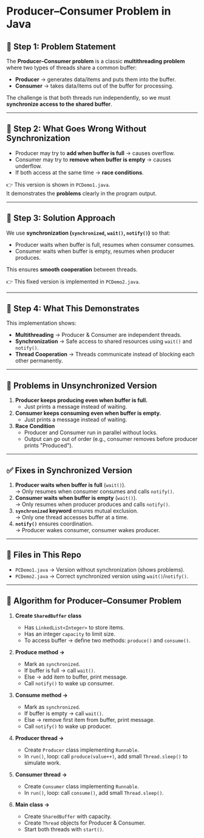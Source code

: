 # Producer–Consumer Problem in Java

## 🔹 Step 1: Problem Statement
The **Producer–Consumer problem** is a classic **multithreading problem** where two types of threads share a common buffer:

- **Producer** → generates data/items and puts them into the buffer.  
- **Consumer** → takes data/items out of the buffer for processing.  

The challenge is that both threads run independently, so we must **synchronize access to the shared buffer**.

---

## 🔹 Step 2: What Goes Wrong Without Synchronization
- Producer may try to **add when buffer is full** → causes overflow.  
- Consumer may try to **remove when buffer is empty** → causes underflow.  
- If both access at the same time → **race conditions**.  

👉 This version is shown in `PCDemo1.java`.  
It demonstrates the **problems** clearly in the program output.

---

## 🔹 Step 3: Solution Approach
We use **synchronization (`synchronized`, `wait()`, `notify()`)** so that:  
- Producer waits when buffer is full, resumes when consumer consumes.  
- Consumer waits when buffer is empty, resumes when producer produces.  

This ensures **smooth cooperation** between threads.

👉 This fixed version is implemented in `PCDemo2.java`.  

---

## 🔹 Step 4: What This Demonstrates
This implementation shows:  
- **Multithreading** → Producer & Consumer are independent threads.  
- **Synchronization** → Safe access to shared resources using `wait()` and `notify()`.  
- **Thread Cooperation** → Threads communicate instead of blocking each other permanently.  

---

## 🚩 Problems in Unsynchronized Version
1. **Producer keeps producing even when buffer is full.**  
   - Just prints a message instead of waiting.  
2. **Consumer keeps consuming even when buffer is empty.**  
   - Just prints a message instead of waiting.  
3. **Race Condition**  
   - Producer and Consumer run in parallel without locks.  
   - Output can go out of order (e.g., consumer removes before producer prints "Produced").  

---

## ✅ Fixes in Synchronized Version
1. **Producer waits when buffer is full** (`wait()`).  
   → Only resumes when consumer consumes and calls `notify()`.  
2. **Consumer waits when buffer is empty** (`wait()`).  
   → Only resumes when producer produces and calls `notify()`.  
3. **`synchronized` keyword** ensures mutual exclusion.  
   → Only one thread accesses buffer at a time.  
4. **`notify()`** ensures coordination.  
   → Producer wakes consumer, consumer wakes producer.  

---

## 📂 Files in This Repo
- `PCDemo1.java` → Version without synchronization (shows problems).  
- `PCDemo2.java` → Correct synchronized version using `wait()`/`notify()`.  

---

## 📝 Algorithm for Producer–Consumer Problem

1. **Create `SharedBuffer` class**  
   - Has `LinkedList<Integer>` to store items.  
   - Has an integer `capacity` to limit size.  
   - To access buffer → define two methods: `produce()` and `consume()`.  

2. **Produce method →**  
   - Mark as `synchronized`.  
   - If buffer is full → call `wait()`.  
   - Else → add item to buffer, print message.  
   - Call `notify()` to wake up consumer.  

3. **Consume method →**  
   - Mark as `synchronized`.  
   - If buffer is empty → call `wait()`.  
   - Else → remove first item from buffer, print message.  
   - Call `notify()` to wake up producer.  

4. **Producer thread →**  
   - Create `Producer` class implementing `Runnable`.  
   - In `run()`, loop: call `produce(value++)`, add small `Thread.sleep()` to simulate work.  

5. **Consumer thread →**  
   - Create `Consumer` class implementing `Runnable`.  
   - In `run()`, loop: call `consume()`, add small `Thread.sleep()`.  

6. **Main class →**  
   - Create `SharedBuffer` with capacity.  
   - Create `Thread` objects for Producer & Consumer.  
   - Start both threads with `start()`.  



